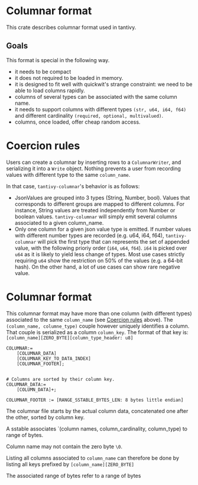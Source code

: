 # Columnar format

This crate describes columnar format used in tantivy.

## Goals

This format is special in the following way.
- it needs to be compact
- it does not required to be loaded in memory.
- it is designed to fit well with quickwit's strange constraint:
we need to be able to load columns rapidly.
- columns of several types can be associated with the same column name.
- it needs to support columns with different types `(str, u64, i64, f64)`
and different cardinality `(required, optional, multivalued)`.
- columns, once loaded, offer cheap random access.

# Coercion rules

Users can create a columnar by inserting rows to a `ColumnarWriter`,
and serializing it into a `Write` object.
Nothing prevents a user from recording values with different type to the same `column_name`.

In that case, `tantivy-columnar`'s behavior is as follows:
- JsonValues are grouped into 3 types (String, Number, bool).
Values that corresponds to different groups are mapped to different columns. For instance, String values are treated independently
from Number or boolean values. `tantivy-columnar` will simply emit several columns associated to a given column_name.
- Only one column for a given json value type is emitted.  If number values with different number types are recorded (e.g. u64, i64, f64),
`tantivy-columnar` will pick the first type that can represents the set of appended value, with the following prioriy order (`i64`, `u64`, `f64`).
`i64` is picked over `u64` as it is likely to  yield less change of types. Most use cases strictly requiring `u64` show the
restriction on 50% of the values (e.g. a 64-bit hash). On the other hand, a lot of use cases can show rare negative value.

# Columnar format

This columnar format may have more than one column (with different types) associated to the same `column_name` (see [Coercion rules](#coercion-rules) above).
The `(column_name, columne_type)` couple however uniquely identifies a column.
That couple is serialized as a column `column_key`.  The format of that key is:
`[column_name][ZERO_BYTE][column_type_header: u8]`

```
COLUMNAR:=
    [COLUMNAR_DATA]
    [COLUMNAR_KEY_TO_DATA_INDEX]
    [COLUMNAR_FOOTER];


# Columns are sorted by their column key.
COLUMNAR_DATA:=
    [COLUMN_DATA]+;

COLUMNAR_FOOTER := [RANGE_SSTABLE_BYTES_LEN: 8 bytes little endian]

```

The columnar file starts by the actual column data, concatenated one after the other,
sorted by column key.

A sstable associates
`(column names, column_cardinality, column_type) to range of bytes.

Column name may not contain the zero byte `\0`.

Listing all columns associated to `column_name` can therefore
be done by listing all keys prefixed by
`[column_name][ZERO_BYTE]`

The associated range of bytes refer to a range of bytes

